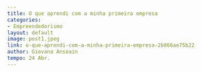 ```yaml
---
title: O que aprendi com a minha primeira empresa
categories:
- Empreendedorismo
layout: default
image: post1.jpeg
link: o-que-aprendi-com-a-minha-primeira-empresa-2b866ae75b22
author: Giovana Ansoain
tempo: 24 Abr.
---
```


